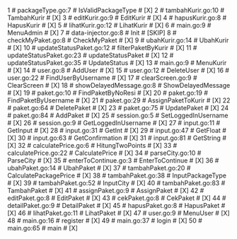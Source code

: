 1 # packageType.go:7  # IsValidPackageType # [X]
2 # tambahKurir.go:10  # TambahKurir # [X]
3 # editKurir.go:9  # EditKurir # [X]
4 # hapusKurir.go:8  # HapusKurir # [X]
5 # lihatKurir.go:12  # LihatKurir # [X]
6 # main.go:9  # MenuAdmin # [X]
7 # data-injector.go:8  # Init # [SKIP]
8 # checkMyPaket.go:8  # CheckMyPaket # [X]
9 # ubahKurir.go:14  # UbahKurir # [X]
10 # updateStatusPaket.go:12  # filterPaketByKurir # [X]
11 # updateStatusPaket.go:23  # updateStatusPaket # [X]
12 # updateStatusPaket.go:35  # UpdateStatus # [X]
13 # main.go:9  # MenuKurir # [X]
14 # user.go:8  # AddUser # [X]
15 # user.go:12  # DeleteUser # [X]
16 # user.go:22  # FindUserByUsername # [X]
17 # clearScreen.go:9  # ClearScreen # [X]
18 # showDelayedMessage.go:8  # ShowDelayedMessage # [X]
19 # paket.go:10  # FindPaketByNoResi # [X]
20 # paket.go:19  # FindPaketByUsername # [X]
21 # paket.go:29  # AssignPaketToKurir # [X]
22 # paket.go:64  # DeletePaket # [X]
23 # paket.go:75  # UpdatePaket # [X]
24 # paket.go:84  # AddPaket # [X]
25 # session.go:5  # SetLoggedInUsername # [X]
26 # session.go:9  # GetLoggedInUsername # [X]
27 # input.go:11  # GetInput # [X]
28 # input.go:31  # GetInt # [X]
29 # input.go:47  # GetFloat # [X]
30 # input.go:63  # GetConfirmation # [X]
31 # input.go:81  # GetString # [X]
32 # calculatePrice.go:6  # HitungTwoPoints # [X]
33 # calculatePrice.go:22  # CalculatePrice # [X]
34 # parseCity.go:10  # ParseCity # [X]
35 # enterToContinue.go:3  # EnterToContinue # [X]
36 # ubahPaket.go:14  # UbahPaket # [X]
37 # tambahPaket.go:20  # CalculatePackagePrice # [X]
38 # tambahPaket.go:38  # InputPackageType # [X]
39 # tambahPaket.go:52  # InputCity # [X]
40 # tambahPaket.go:83  # TambahPaket # [X]
41 # assignPaket.go:9  # AssignPaket # [X]
42 # editPaket.go:8  # EditPaket # [X]
43 # cekPaket.go:8  # CekPaket # [X]
44 # detailPaket.go:9  # DetailPaket # [X]
45 # hapusPaket.go:8  # HapusPaket # [X]
46 # lihatPaket.go:11  # LihatPaket # [X]
47 # user.go:9  # MenuUser # [X]
48 # main.go:16  # register # [X]
49 # main.go:37  # login # [X]
50 # main.go:65  # main # [X]
